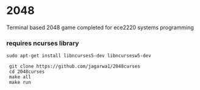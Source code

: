 # 2048 
Terminal based 2048 game completed for ece2220 systems programming
### requires ncurses library

```
sudo apt-get install libncurses5-dev libncursesw5-dev
```
```
 git clone https://github.com/jagarwa1/2048curses
 cd 2048curses
 make all
 make run 
 ```
